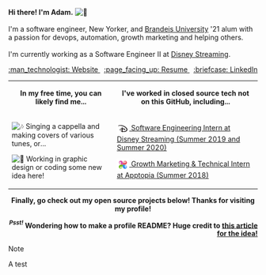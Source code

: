 <p>
<b>Hi there! I'm Adam.</b>  <img src="https://fonts.gstatic.com/s/e/notoemoji/latest/1f44b_1f3fb/512.gif" alt="👋" width="32" height="32"><br><br>I'm a software engineer, New Yorker, and <a href="http://brandeis.edu">Brandeis University</a> '21
        alum with a passion for devops, automation, growth marketing and helping others.<br><br>I'm currently working as a
        Software Engineer II at <a href="https://www.disneystreaming.com/">Disney Streaming</a>.
    </h3>
    <p align="center">
        <a href="https://adamfleishaker.com/">
            :man_technologist: Website
        </a>&nbsp;
        <a href="http://adamfleishaker.com/assets/resume.pdf">
            :page_facing_up: Resume
        </a>&nbsp;
        <a href="https://www.linkedin.com/in/adamfleishaker/">
            :briefcase: LinkedIn
        </a>
    </p>

<table>
    <tr>
        <td>
            <p align="center">
                <b>In my free time, you can likely find me...</b>
            </p>
        </td>
        <td>
            <p align="center">
                <b>I've worked in closed source tech not on this GitHub, including...</b>
            </p>
        </td>
    </tr>
    <tr>
        <td>
            <p>
                <p><img src="https://fonts.gstatic.com/s/e/notoemoji/latest/1f3b6/512.gif" alt="🎶" width="25px" height="25px"> Singing a cappella and making covers of various tunes, or...</p>
                <p><img src="https://fonts.gstatic.com/s/e/notoemoji/latest/1f916/512.gif" alt="🤖" width="25px" height="25px"> Working in graphic design or coding some new idea here!</p>
            </p>
        </td>
        <td>
            <p>
                <a href="https://www.disneystreaming.com/">
                    <p><img style="vertical-align:middle"
                            src="https://raw.githubusercontent.com/afleishaker/afleishaker/master/assets/dss.png"
                            width="25px" height="25px" alt="Disney Streaming"/> Software Engineering Intern at Disney
                        Streaming (Summer 2019 and Summer 2020)</p>
                </a>
                <a href="https://www.apptopia.com/">
                    <p><img style="vertical-align:middle"
                            src="https://raw.githubusercontent.com/afleishaker/afleishaker/master/assets/apptopia.png"
                            width="25px" height="25px" alt="Apptopia"/> Growth Marketing & Technical Intern at Apptopia
                        (Summer 2018)</p>
                </a>
            </p>
        </td>
    </tr>
</table>

<p align="center"><b>Finally, go check out my open source projects below! Thanks for visiting my profile!</b></p>

<p align="right"><b><i><sup>Psst!</i> Wondering how to make a profile README? Huge credit to <a
href="https://www.aboutmonica.com/blog/how-to-create-a-github-profile-readme">this article for the idea!</a></b></p>

> [!NOTE]
> A test
